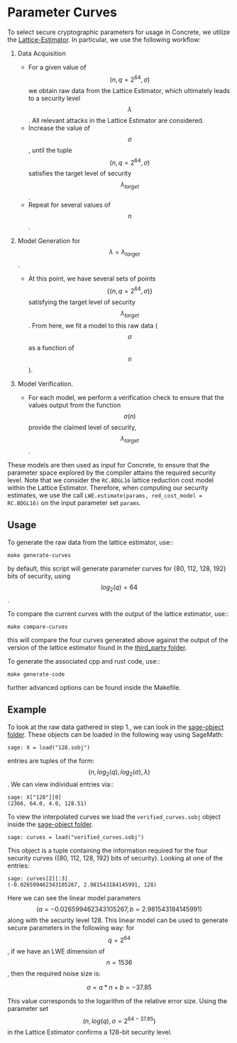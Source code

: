 Parameter Curves
=========

To select secure cryptographic parameters for usage in Concrete, we utilize the [Lattice-Estimator](https://github.com/malb/lattice-estimator). In particular, we use the following workflow:

1. Data Acquisition
    - For a given value of $$(n, q = 2^{64}, \sigma)$$ we obtain raw data from the Lattice Estimator, which ultimately leads to a security level $$\lambda$$. All relevant attacks in the Lattice Estimator are considered. 
    - Increase the value of $$\sigma$$, until the tuple $$(n, q = 2^{64}, \sigma)$$ satisfies the target level of security $$\lambda_{target}$$. 
    - Repeat for several values of $$n$$.

2. Model Generation for $$\lambda = \lambda_{target}$$. 
    - At this point, we have several sets of points $$\{(n, q = 2^{64}, \sigma)\}$$ satisfying the target level of security $$\lambda_{target}$$. From here, we fit a model to this raw data ($$\sigma$$ as a function of $$n$$).

3. Model Verification.
    - For each model, we perform a verification check to ensure that the values output from the function $$\sigma(n)$$ provide the claimed level of security, $$\lambda_{target}$$. 

These models are then used as input for Concrete, to ensure that the parameter space explored by the compiler attains the required security level. Note that we consider the `RC.BDGL16` lattice reduction cost model within the Lattice Estimator. 
Therefore, when computing our security estimates, we use the call `LWE.estimate(params, red_cost_model = RC.BDGL16)` on the input parameter set `params`.

Usage
---------

To generate the raw data from the lattice estimator, use::

    make generate-curves

by default, this script will generate parameter curves for {80, 112, 128, 192} bits of security, using $$log_2(q) = 64$$.

To compare the current curves with the output of the lattice estimator, use::

    make compare-curves

this will compare the four curves generated above against the output of the version of the lattice estimator found in the [third_party folder](https://github.com/zama-ai/concrete/tree/main/third_party). 

To generate the associated cpp and rust code, use::

    make generate-code

further advanced options can be found inside the Makefile.

Example
---------

To look at the raw data gathered in step 1., we can look in the [sage-object folder](https://github.com/zama-ai/concrete/tree/main/tools/parameter-curves/sage-object). These objects can be loaded in the following way using SageMath:
    
    sage: X = load("128.sobj")

entries are tuples of the form: $$(n, log_2(q), log_2(\sigma), \lambda)$$. We can view individual entries via::

    sage: X["128"][0]
    (2366, 64.0, 4.0, 128.51)

To view the interpolated curves we load the `verified_curves.sobj` object inside the [sage-object folder](https://github.com/zama-ai/concrete/tree/main/tools/parameter-curves/sage-object).

    sage: curves = load("verified_curves.sobj")

This object is a tuple containing the information required for the four security curves ({80, 112, 128, 192} bits of security). Looking at one of the entries:

    sage: curves[2][:3]
    (-0.026599462343105267, 2.981543184145991, 128)

Here we can see the linear model parameters $$(a = -0.026599462343105267, b = 2.981543184145991)$$ along with the security level 128. This linear model can be used to generate secure parameters in the following way: for $$q = 2^{64}$$, if we have an LWE dimension of $$n = 1536$$, then the required noise size is:

$$ \sigma = a * n + b = -37.85 $$

This value corresponds to the logarithm of the relative error size. Using the parameter set $$(n, log(q), \sigma = 2^{64 - 37.85})$$ in the Lattice Estimator confirms a 128-bit security level. 

